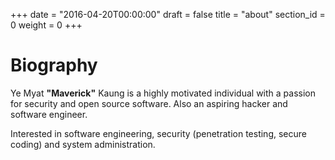 +++
date = "2016-04-20T00:00:00"
draft = false
title = "about"
section_id = 0
weight = 0
+++

# Biography

Ye Myat **"Maverick"** Kaung is a highly motivated individual with a passion for
security and open source software. Also an aspiring hacker and software
engineer.

Interested in software engineering, security (penetration testing, secure coding) and system administration.
